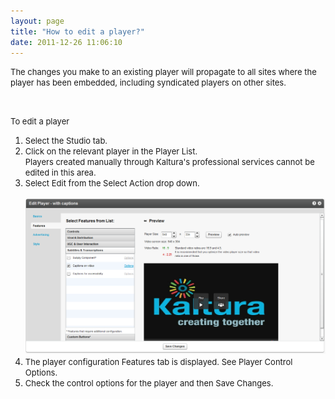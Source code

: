 ```yaml
---
layout: page
title: "How to edit a player?"
date: 2011-12-26 11:06:10
---
```


<span style="font-size: small;">The changes you make to an existing player will propagate to all sites where the player has been embedded, including syndicated players on other sites.</span>

<span style="font-size: small;"><br /></span>

<p class="mce-procedure">
  <span style="font-size: small;">To edit a player</span>
</p>

1.  <span style="font-size: small;">Select the Studio tab.</span>
2.  <span style="font-size: small;">Click on the relevant player in the Player List.<br />Players created manually through Kaltura's professional services cannot be edited in this area.</span>
3.  <span style="font-size: small;">Select Edit from the Select Action drop down.<br /><br /></span><span style="font-family: David CLM Medium; font-size: medium;"><img src="../../assets/135">
4.  <span style="font-size: small;">The player configuration Features tab is displayed. See Player Control Options.</span>
5.  <span style="font-size: small;">Check the control options for the player and then Save Changes.</span>

<span style="font-family: David CLM Medium; font-size: medium;"><br /></span>

<span style="font-family: David CLM Medium; font-size: medium;"><br /></span>
